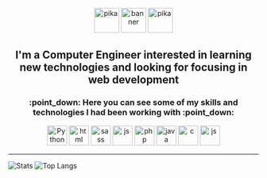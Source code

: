 <p align="center" dir="auto">
<img src="https://user-images.githubusercontent.com/60992207/195113179-a036ce19-f197-4b43-b177-c8f5f2c0f2bc.gif" alt="pika" width="50" height="50">
<img src="https://user-images.githubusercontent.com/60992207/195113225-f01da57a-14a4-420a-ab62-fa0401e19000.gif" alt="banner" height="50">
<img src="https://user-images.githubusercontent.com/60992207/195113179-a036ce19-f197-4b43-b177-c8f5f2c0f2bc.gif" alt="pika" width="50" height="50">
</p>

<h2 align="center"> I'm a Computer Engineer interested in learning new technologies and looking for focusing in web development </h2>

<h3 align="center">:point_down: Here you can see some of my skills and technologies I had been working with :point_down:</h3>

<p align="center" dir="auto">
  <a href="https://www.python.org/" rel="nofollow"><img src="https://user-images.githubusercontent.com/60992207/195092353-5ae335bf-e9fe-42ed-9564-164589ef97be.png" alt="Python" width="40" height="40" style="max-width: 100%;"></a>
  <a href="https://developer.mozilla.org/es/docs/Web/HTML" rel="nofollow"><img src="https://user-images.githubusercontent.com/60992207/195097120-bd839d31-feba-4cc8-943b-783f3686ecad.png" alt="html" width="40" height="40" style="max-width: 100%;"></a>
  <a href="https://sass-lang.com/" rel="nofollow"><img src="https://user-images.githubusercontent.com/60992207/195097572-d22ec40e-47e4-4162-bad9-ac941cc4fe16.png" alt="sass" width="40" height="40" style="max-width: 100%;"></a>
  <a href="https://developer.mozilla.org/es/docs/Web/JavaScript" rel="nofollow"><img src="https://user-images.githubusercontent.com/60992207/195097893-ff72cb23-1b52-40ed-b360-67f561e471a4.png" alt="js" width="40" height="40" style="max-width: 100%;"></a>
  <a href="https://www.php.net/" rel="nofollow"><img src="https://user-images.githubusercontent.com/60992207/195097345-e558316f-1d06-448a-941c-a97e64dc1dd1.png" alt="php" width="40" height="40" style="max-width: 100%;"></a>
  <a href="https://www.java.com/es/" rel="nofollow"><img src="https://user-images.githubusercontent.com/60992207/195097780-194b8a9d-6acc-4599-b530-ff4b769715cf.png" alt="java" width="40" height="40" style="max-width: 100%;"></a>
  <a href="https://isocpp.org/" rel="nofollow"><img src="https://user-images.githubusercontent.com/60992207/195098280-00e60f6e-9e77-4afb-b75c-e6708ae298b8.png" alt="c" width="40" height="40" style="max-width: 100%;"></a>
  <a href="https://www.mysql.com/" rel="nofollow"><img src="https://user-images.githubusercontent.com/60992207/195098357-6a293431-7f81-46dd-ab93-dcc88177f0b5.png" alt="js" width="40" height="40" style="max-width: 100%;"></a>
</p>

<hr></hr>

![Stats](https://github-readme-stats.vercel.app/api?username=davidroma27&theme=aura&show_icons=true)
![Top Langs](https://github-readme-stats.vercel.app/api/top-langs/?username=davidroma27&layout=compact&theme=aura)


<!--
**davidroma27/davidroma27** is a ✨ _special_ ✨ repository because its `README.md` (this file) appears on your GitHub profile.

Here are some ideas to get you started:

- 🔭 I’m currently working on ...
- 🌱 I’m currently learning ...
- 👯 I’m looking to collaborate on ...
- 🤔 I’m looking for help with ...
- 💬 Ask me about ...
- 📫 How to reach me: ...
- 😄 Pronouns: ...
- ⚡ Fun fact: ...
-->
